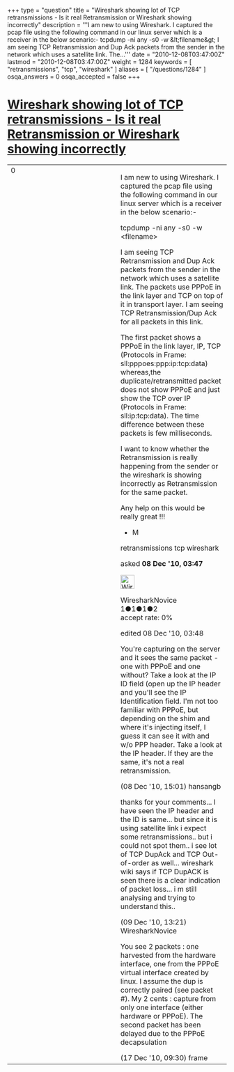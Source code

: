 +++
type = "question"
title = "Wireshark showing lot of TCP retransmissions - Is it real Retransmission or Wireshark showing incorrectly"
description = '''I am new to using Wireshark. I captured the pcap file using the following command in our linux server which is a receiver in the below scenario:- tcpdump -ni any -s0 -w &amp;lt;filename&amp;gt; I am seeing TCP Retransmission and Dup Ack packets from the sender in the network which uses a satellite link. The...'''
date = "2010-12-08T03:47:00Z"
lastmod = "2010-12-08T03:47:00Z"
weight = 1284
keywords = [ "retransmissions", "tcp", "wireshark" ]
aliases = [ "/questions/1284" ]
osqa_answers = 0
osqa_accepted = false
+++

<div class="headNormal">

# [Wireshark showing lot of TCP retransmissions - Is it real Retransmission or Wireshark showing incorrectly](/questions/1284/wireshark-showing-lot-of-tcp-retransmissions-is-it-real-retransmission-or-wireshark-showing-incorrectly)

</div>

<div id="main-body">

<div id="askform">

<table id="question-table" style="width:100%;"><colgroup><col style="width: 50%" /><col style="width: 50%" /></colgroup><tbody><tr class="odd"><td style="width: 30px; vertical-align: top"><div class="vote-buttons"><div id="post-1284-score" class="post-score" title="current number of votes">0</div><div id="favorite-count" class="favorite-count"></div></div></td><td><div id="item-right"><div class="question-body"><p>I am new to using Wireshark. I captured the pcap file using the following command in our linux server which is a receiver in the below scenario:-</p><p>tcpdump -ni any -s0 -w &lt;filename&gt;</p><p>I am seeing TCP Retransmission and Dup Ack packets from the sender in the network which uses a satellite link. The packets use PPPoE in the link layer and TCP on top of it in transport layer. I am seeing TCP Retransmission/Dup Ack for all packets in this link.</p><p>The first packet shows a PPPoE in the link layer, IP, TCP (Protocols in Frame: sll:pppoes:ppp:ip:tcp:data) whereas,the duplicate/retransmitted packet does not show PPPoE and just show the TCP over IP (Protocols in Frame: sll:ip:tcp:data). The time difference between these packets is few milliseconds.</p><p>I want to know whether the Retransmission is really happening from the sender or the wireshark is showing incorrectly as Retransmission for the same packet.</p><p>Any help on this would be really great !!!</p><ul><li>M</li></ul></div><div id="question-tags" class="tags-container tags">retransmissions tcp wireshark</div><div id="question-controls" class="post-controls"></div><div class="post-update-info-container"><div class="post-update-info post-update-info-user"><p>asked <strong>08 Dec '10, 03:47</strong></p><img src="https://secure.gravatar.com/avatar/4cdd9feb72d2e1d259b421f4d5ab0bbb?s=32&amp;d=identicon&amp;r=g" class="gravatar" width="32" height="32" alt="WiresharkNovice&#39;s gravatar image" /><p>WiresharkNovice<br />
<span class="score" title="1 reputation points">1</span><span title="1 badges"><span class="badge1">●</span><span class="badgecount">1</span></span><span title="1 badges"><span class="silver">●</span><span class="badgecount">1</span></span><span title="2 badges"><span class="bronze">●</span><span class="badgecount">2</span></span><br />
<span class="accept_rate" title="Rate of the user&#39;s accepted answers">accept rate:</span> <span title="WiresharkNovice has no accepted answers">0%</span></p></div><div class="post-update-info post-update-info-edited"><p>edited 08 Dec '10, 03:48</p></div></div><div id="comments-container-1284" class="comments-container"><span id="1290"></span><div id="comment-1290" class="comment"><div id="post-1290-score" class="comment-score"></div><div class="comment-text"><p>You're capturing on the server and it sees the same packet - one with PPPoE and one without? Take a look at the IP ID field (open up the IP header and you'll see the IP Identification field. I'm not too familiar with PPPoE, but depending on the shim and where it's injecting itself, I guess it can see it with and w/o PPP header. Take a look at the IP header. If they are the same, it's not a real retransmission.</p></div><div id="comment-1290-info" class="comment-info"><span class="comment-age">(08 Dec '10, 15:01)</span> hansangb</div></div><span id="1303"></span><div id="comment-1303" class="comment"><div id="post-1303-score" class="comment-score"></div><div class="comment-text"><p>thanks for your comments... I have seen the IP header and the ID is same... but since it is using satellite link i expect some retransmissions.. but i could not spot them.. i see lot of TCP DupAck and TCP Out-of-order as well... wireshark wiki says if TCP DupACK is seen there is a clear indication of packet loss... i m still analysing and trying to understand this..</p></div><div id="comment-1303-info" class="comment-info"><span class="comment-age">(09 Dec '10, 13:21)</span> WiresharkNovice</div></div><span id="1384"></span><div id="comment-1384" class="comment"><div id="post-1384-score" class="comment-score"></div><div class="comment-text"><p>You see 2 packets : one harvested from the hardware interface, one from the PPPoE virtual interface created by linux. I assume the dup is correctly paired (see packet #). My 2 cents : capture from only one interface (either hardware or PPPoE). The second packet has been delayed due to the PPPoE decapsulation</p></div><div id="comment-1384-info" class="comment-info"><span class="comment-age">(17 Dec '10, 09:30)</span> frame</div></div></div><div id="comment-tools-1284" class="comment-tools"></div><div class="clear"></div><div id="comment-1284-form-container" class="comment-form-container"></div><div class="clear"></div></div></td></tr></tbody></table>

</div>

</div>

